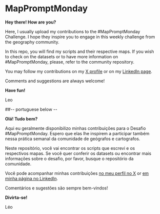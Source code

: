 # MapPromptMonday


**Hey there! How are you?**

Here, I usually upload my contributions to the #MapPromptMonday Challenge. I hope they inspire you to engage in this weekly challenge from the geography community.

In this repo, you will find my scripts and their respective maps. If you wish to check on the datasets or to have more information on #MapPromptMonday, please, refer to the community repository.

You may follow my contributions on my [X profile](https://twitter.com/depauladiasleo) or on my [LinkedIn page](https://www.linkedin.com/in/leonardo-dias-de-paula/).

Comments and suggestions are always welcome!

**Have fun!**

Leo

##-- portuguese below --

**Olá! Tudo bem?**

Aqui eu geralmente disponibilizo minhas contribuições para o Desafio #MapPromptMonday. Espero que elas lhe inspirem a participar também nessa prática semanal da comunidade de geógrafos e cartografos.

Neste repositório, você vai encontrar os scripts que escrevi e os respectivos mapas. Se você quer conferir os datasets ou encontrar mais informações sobre o desafio, por favor, busque o repositório da comunidade.

Você pode acompanhar minhas contribuições [no meu perfil no X](https://twitter.com/depauladiasleo) or [em minha página no LinkedIn](https://www.linkedin.com/in/leonardo-dias-de-paula/).

Comentários e sugestões são sempre bem-vindos!

**Divirta-se!**

Léo
